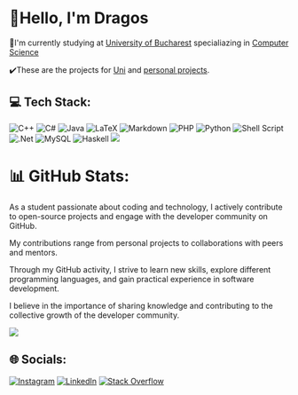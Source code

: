 # 👋Hello, I'm Dragos
📖I'm currently studying at [University of Bucharest](https://unibuc.ro) specialiazing in [Computer Science](https://fmi.unibuc.ro)

✔️These are the projects for [Uni](https://github.com/drasolo/Uni-projects) and [personal projects](https://github.com/drasolo/Personal-Projects).

## 💻 Tech Stack:
![C++](https://img.shields.io/badge/c++-%2300599C.svg?style=flat&logo=c%2B%2B&logoColor=white) ![C#](https://img.shields.io/badge/c%23-%23239120.svg?style=flat&logo=csharp&logoColor=white) ![Java](https://img.shields.io/badge/java-%23ED8B00.svg?style=flat&logo=openjdk&logoColor=white) ![LaTeX](https://img.shields.io/badge/latex-%23008080.svg?style=flat&logo=latex&logoColor=white) ![Markdown](https://img.shields.io/badge/markdown-%23000000.svg?style=flat&logo=markdown&logoColor=white) ![PHP](https://img.shields.io/badge/php-%23777BB4.svg?style=flat&logo=php&logoColor=white) ![Python](https://img.shields.io/badge/python-3670A0?style=flat&logo=python&logoColor=ffdd54) ![Shell Script](https://img.shields.io/badge/shell_script-%23121011.svg?style=flat&logo=gnu-bash&logoColor=white) ![.Net](https://img.shields.io/badge/.NET-5C2D91?style=flat&logo=.net&logoColor=white) ![MySQL](https://img.shields.io/badge/mysql-%2300000f.svg?style=flat&logo=mysql&logoColor=white) ![Haskell](https://img.shields.io/badge/Haskell-5e5086?style=flat&logo=haskell&logoColor=white)
![](https://github-readme-stats.vercel.app/api/top-langs/?username=drasolo&theme=graywhite&hide_border=false&include_all_commits=false&count_private=false&layout=compact)


# 📊 GitHub Stats:
As a student passionate about coding and technology, I actively contribute to open-source projects and engage with the developer community on GitHub.</br>

My contributions range from personal projects to collaborations with peers and mentors.</br>

Through my GitHub activity, I strive to learn new skills, explore different programming languages, and gain practical experience in software development.</br>

I believe in the importance of sharing knowledge and contributing to the collective growth of the developer community.</br>

![](https://github-readme-streak-stats.herokuapp.com/?user=drasolo&theme=graywhite&hide_border=false)<br/>

## 🌐 Socials:

[![Instagram](https://img.shields.io/badge/Instagram-%23E4405F.svg?logo=Instagram&logoColor=white)](https://instagram.com/dra_solo) [![LinkedIn](https://img.shields.io/badge/LinkedIn-%230077B5.svg?logo=linkedin&logoColor=white)](https://linkedin.com/in/dragos-solomon-46146b256) [![Stack Overflow](https://img.shields.io/badge/-Stackoverflow-FE7A16?logo=stack-overflow&logoColor=white)](https://stackoverflow.com/users/user:11072159) 

<!-- Proudly created with GPRM ( https://gprm.itsvg.in ) -->
